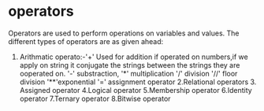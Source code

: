 # operators
Operators are used to perform operations on variables and values. The different types of operators are as given ahead:
1. Arithmatic operato:-'+' Used for addition if operated on numbers,if we apply on string it conjugate the strings between the strings they are ooperated on.
 '-' substraction, '*' multiplication '/' division '//' floor division '**'exponential '=' assignment operator 2.Relational operators 3. Assigned operator 4.Logical operator 5.Membership operator 6.Identity operator 7.Ternary operator 8.Bitwise operator 
